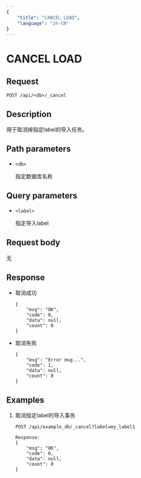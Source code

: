 ```yaml
---
{
    "title": "CANCEL LOAD",
    "language": "zh-CN"
}
---
```


<!-- 
Licensed to the Apache Software Foundation (ASF) under one
or more contributor license agreements.  See the NOTICE file
distributed with this work for additional information
regarding copyright ownership.  The ASF licenses this file
to you under the Apache License, Version 2.0 (the
"License"); you may not use this file except in compliance
with the License.  You may obtain a copy of the License at

  http://www.apache.org/licenses/LICENSE-2.0

Unless required by applicable law or agreed to in writing,
software distributed under the License is distributed on an
"AS IS" BASIS, WITHOUT WARRANTIES OR CONDITIONS OF ANY
KIND, either express or implied.  See the License for the
specific language governing permissions and limitations
under the License.
-->

# CANCEL LOAD

## Request

`POST /api/<db>/_cancel`

## Description

用于取消掉指定label的导入任务。
    
## Path parameters

* `<db>`

    指定数据库名称

## Query parameters

* `<label>`

    指定导入label

## Request body

无

## Response

* 取消成功

    ```
    {
    	"msg": "OK",
    	"code": 0,
    	"data": null,
    	"count": 0
    }
    ```

* 取消失败

    ```
    {
    	"msg": "Error msg...",
    	"code": 1,
    	"data": null,
    	"count": 0
    }
    ```
    
## Examples

1. 取消指定label的导入事务

    ```
    POST /api/example_db/_cancel?label=my_label1

    Response:
    {
    	"msg": "OK",
    	"code": 0,
    	"data": null,
    	"count": 0
    }
    ```
    




